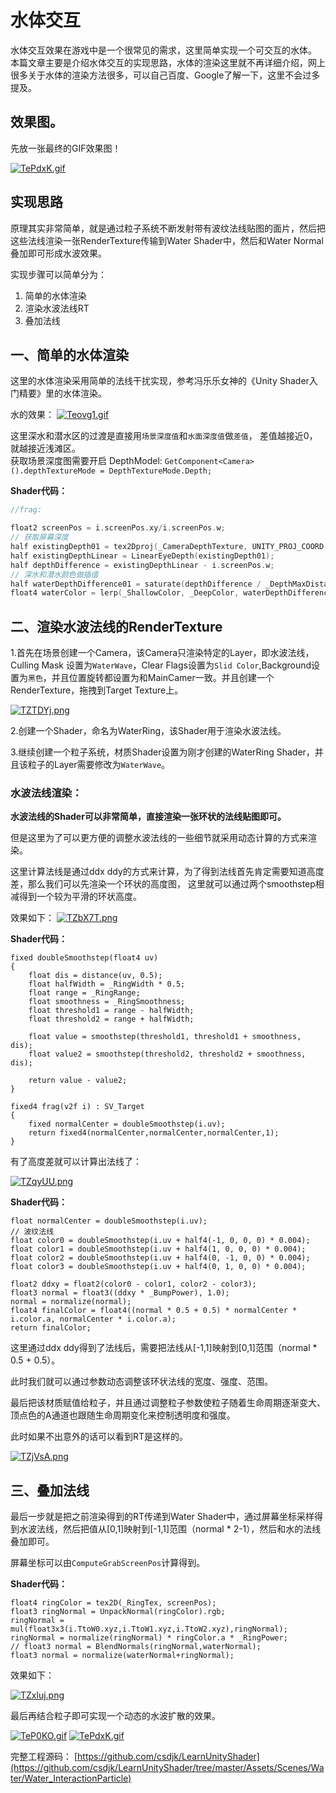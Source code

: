 # 水体交互

水体交互效果在游戏中是一个很常见的需求，这里简单实现一个可交互的水体。    
本篇文章主要是介绍水体交互的实现思路，水体的渲染这里就不再详细介绍，网上很多关于水体的渲染方法很多，可以自己百度、Google了解一下，这里不会过多提及。

## 效果图。

先放一张最终的GIF效果图！

[![TePdxK.gif](https://s4.ax1x.com/2021/12/19/TePdxK.gif)](https://imgtu.com/i/TePdxK)


## 实现思路

原理其实非常简单，就是通过粒子系统不断发射带有波纹法线贴图的面片，然后把这些法线渲染一张RenderTexture传输到Water Shader中，然后和Water Normal 叠加即可形成水波效果。

实现步骤可以简单分为：  
1. 简单的水体渲染
2. 渲染水波法线RT
3. 叠加法线

## 一、简单的水体渲染

这里的水体渲染采用简单的法线干扰实现，参考冯乐乐女神的《Unity Shader入门精要》里的水体渲染。

水的效果：
[![Teovg1.gif](https://s4.ax1x.com/2021/12/19/Teovg1.gif)](https://imgtu.com/i/Teovg1)

这里深水和潜水区的过渡是直接用`场景深度值`和`水面深度值`做`差值`， 差值越接近0，就越接近浅滩区。    
获取场景深度图需要开启 DepthModel:  `GetComponent<Camera>().depthTextureMode = DepthTextureMode.Depth;`

**Shader代码：**
```c
//frag:

float2 screenPos = i.screenPos.xy/i.screenPos.w;
// 获取屏幕深度
half existingDepth01 = tex2Dproj(_CameraDepthTexture, UNITY_PROJ_COORD(i.screenPos)).r;
half existingDepthLinear = LinearEyeDepth(existingDepth01);
half depthDifference = existingDepthLinear - i.screenPos.w;
// 深水和潜水颜色做插值
half waterDepthDifference01 = saturate(depthDifference / _DepthMaxDistance);
float4 waterColor = lerp(_ShallowColor, _DeepColor, waterDepthDifference01);

```

## 二、渲染水波法线的RenderTexture

1.首先在场景创建一个Camera，该Camera只渲染特定的Layer，即水波法线，Culling Mask 设置为`WaterWave`，Clear Flags设置为`Slid Color`,Background设置为`黑色`，并且位置旋转都设置为和MainCamer一致。并且创建一个RenderTexture，拖拽到Target Texture上。

[![TZTDYj.png](https://s4.ax1x.com/2021/12/19/TZTDYj.png)](https://imgtu.com/i/TZTDYj)

2.创建一个Shader，命名为WaterRing，该Shader用于渲染水波法线。

3.继续创建一个粒子系统，材质Shader设置为刚才创建的WaterRing Shader，并且该粒子的Layer需要修改为`WaterWave`。

### 水波法线渲染：

**水波法线的Shader可以非常简单，直接渲染一张环状的法线贴图即可。** 

但是这里为了可以更方便的调整水波法线的一些细节就采用动态计算的方式来渲染。  

这里计算法线是通过ddx ddy的方式来计算，为了得到法线首先肯定需要知道高度差，那么我们可以先渲染一个环状的高度图，
这里就可以通过两个smoothstep相减得到一个较为平滑的环状高度。

效果如下：
[![TZbX7T.png](https://s4.ax1x.com/2021/12/19/TZbX7T.png)](https://imgtu.com/i/TZbX7T)

**Shader代码：**
```hlsl
fixed doubleSmoothstep(float4 uv)
{
    float dis = distance(uv, 0.5);
    float halfWidth = _RingWidth * 0.5;
    float range = _RingRange;
    float smoothness = _RingSmoothness;
    float threshold1 = range - halfWidth;
    float threshold2 = range + halfWidth;

    float value = smoothstep(threshold1, threshold1 + smoothness, dis);
    float value2 = smoothstep(threshold2, threshold2 + smoothness, dis);
    
    return value - value2;
}

fixed4 frag(v2f i) : SV_Target
{
    fixed normalCenter = doubleSmoothstep(i.uv);
	return fixed4(normalCenter,normalCenter,normalCenter,1);
}

```

有了高度差就可以计算出法线了：

[![TZqyUU.png](https://s4.ax1x.com/2021/12/19/TZqyUU.png)](https://imgtu.com/i/TZqyUU)

**Shader代码：**

```hlsl
float normalCenter = doubleSmoothstep(i.uv);
// 波纹法线
float color0 = doubleSmoothstep(i.uv + half4(-1, 0, 0, 0) * 0.004);
float color1 = doubleSmoothstep(i.uv + half4(1, 0, 0, 0) * 0.004);
float color2 = doubleSmoothstep(i.uv + half4(0, -1, 0, 0) * 0.004);
float color3 = doubleSmoothstep(i.uv + half4(0, 1, 0, 0) * 0.004);

float2 ddxy = float2(color0 - color1, color2 - color3);
float3 normal = float3((ddxy * _BumpPower), 1.0);
normal = normalize(normal);
float4 finalColor = float4((normal * 0.5 + 0.5) * normalCenter * i.color.a, normalCenter * i.color.a);
return finalColor;
```

这里通过ddx ddy得到了法线后，需要把法线从[-1,1]映射到[0,1]范围（normal * 0.5 + 0.5）。

此时我们就可以通过参数动态调整该环状法线的宽度、强度、范围。


最后把该材质赋值给粒子，并且通过调整粒子参数使粒子随着生命周期逐渐变大、顶点色的A通道也跟随生命周期变化来控制透明度和强度。

此时如果不出意外的话可以看到RT是这样的。

[![TZjVsA.png](https://s4.ax1x.com/2021/12/19/TZjVsA.png)](https://imgtu.com/i/TZjVsA)

## 三、叠加法线

最后一步就是把之前渲染得到的RT传递到Water Shader中，通过屏幕坐标采样得到水波法线，然后把值从[0,1]映射到[-1,1]范围（normal * 2-1），然后和水的法线叠加即可。

屏幕坐标可以由`ComputeGrabScreenPos`计算得到。

**Shader代码：**

```hlsl
float4 ringColor = tex2D(_RingTex, screenPos);
float3 ringNormal = UnpackNormal(ringColor).rgb;
ringNormal = mul(float3x3(i.TtoW0.xyz,i.TtoW1.xyz,i.TtoW2.xyz),ringNormal);
ringNormal = normalize(ringNormal) * ringColor.a * _RingPower;
// float3 normal = BlendNormals(ringNormal,waterNormal);
float3 normal = normalize(waterNormal+ringNormal);
```

效果如下：

[![TZxluj.png](https://s4.ax1x.com/2021/12/19/TZxluj.png)](https://imgtu.com/i/TZxluj)

最后再结合粒子即可实现一个动态的水波扩散的效果。

[![TeP0KO.gif](https://s4.ax1x.com/2021/12/19/TeP0KO.gif)](https://imgtu.com/i/TeP0KO)
[![TePdxK.gif](https://s4.ax1x.com/2021/12/19/TePdxK.gif)](https://imgtu.com/i/TePdxK)


完整工程源码： [https://github.com/csdjk/LearnUnityShader](https://github.com/csdjk/LearnUnityShader/tree/master/Assets/Scenes/Water/Water_InteractionParticle)